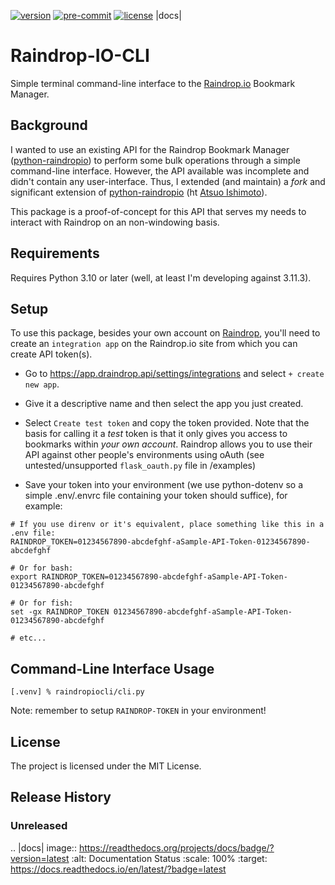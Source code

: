 [![version](https://img.shields.io/badge/python-3.11+-green)](https://www.python.org/)
[![pre-commit](https://img.shields.io/badge/pre--commit-enabled-brightgreen?logo=pre-commit)](https://github.com/pre-commit/pre-commit)
[![license](https://img.shields.io/badge/License-MIT-green.svg)](https://github.com/PBorocz/raindrop-io-py/blob/trunk/LICENSE)
|docs|

# Raindrop-IO-CLI

Simple terminal command-line interface to the [Raindrop.io](https://raindrop.io) Bookmark Manager.

## Background

I wanted to use an existing API for the Raindrop Bookmark Manager ([python-raindropio](https://github.com/atsuoishimoto/python-raindropio)) to perform some bulk operations through a simple command-line interface. However, the API available was incomplete and didn't contain any user-interface. Thus, I extended (and maintain) a _fork_ and significant extension of [python-raindropio](https://github.com/atsuoishimoto/python-raindropio) (ht [Atsuo Ishimoto](https://github.com/atsuoishimoto)).

This package is a proof-of-concept for this API that serves my needs to interact with Raindrop on an non-windowing basis.

## Requirements

Requires Python 3.10 or later (well, at least I'm developing against 3.11.3).

## Setup

To use this package, besides your own account on [Raindrop](https://raindrop.io), you'll need to create an `integration app` on the Raindrop.io site from which you can create API token(s).

-   Go to [<https://app.draindrop.api/settings/integrations>](https://app.raindrop.io/settings/integrations) and select `+ create new app`.

- Give it a descriptive name and then select the app you just created.

- Select `Create test token` and copy the token provided. Note that the basis for calling it a _test_ token is that it only gives you access to bookmarks within *your own account*. Raindrop allows you to use their API against other people's environments using oAuth (see untested/unsupported `flask_oauth.py` file in /examples)

- Save your token into your environment (we use python-dotenv so a simple .env/.envrc file containing your token should suffice), for example:

```shell
# If you use direnv or it's equivalent, place something like this in a .env file:
RAINDROP_TOKEN=01234567890-abcdefghf-aSample-API-Token-01234567890-abcdefghf

# Or for bash:
export RAINDROP_TOKEN=01234567890-abcdefghf-aSample-API-Token-01234567890-abcdefghf

# Or for fish:
set -gx RAINDROP_TOKEN 01234567890-abcdefghf-aSample-API-Token-01234567890-abcdefghf

# etc...
```

## Command-Line Interface Usage

```shell
[.venv] % raindropiocli/cli.py
```
Note: remember to setup `RAINDROP-TOKEN` in your environment!

## License

The project is licensed under the MIT License.

## Release History

### Unreleased

.. |docs| image:: https://readthedocs.org/projects/docs/badge/?version=latest
    :alt: Documentation Status
    :scale: 100%
    :target: https://docs.readthedocs.io/en/latest/?badge=latest
